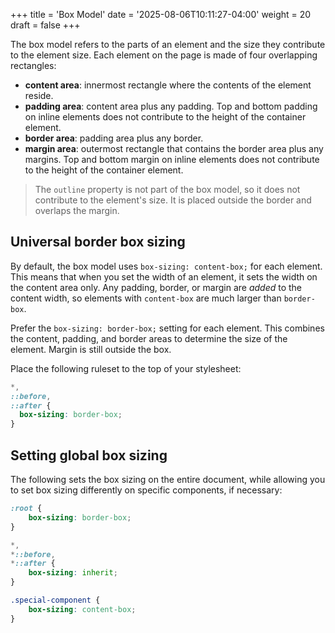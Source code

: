 +++
title = 'Box Model'
date = '2025-08-06T10:11:27-04:00'
weight = 20
draft = false
+++

The box model refers to the parts of an element and the size they contribute to the element size. Each element on the page is made of four overlapping rectangles:
- **content area**: innermost rectangle where the contents of the element reside.
- **padding area**: content area plus any padding. Top and bottom padding on inline elements does not contribute to the height of the container element.
- **border area**: padding area plus any border.
- **margin area**: outermost rectangle that contains the border area plus any margins. Top and bottom margin on inline elements does not contribute to the height of the container element.

> The `outline` property is not part of the box model, so it does not contribute to the element's size. It is placed outside the border and overlaps the margin.


## Universal border box sizing

By default, the box model uses `box-sizing: content-box;` for each element. This means that when you set the width of an element, it sets the width on the content area only. Any padding, border, or margin are _added_ to the content width, so elements with `content-box` are much larger than `border-box`.

Prefer the `box-sizing: border-box;` setting for each element. This combines the content, padding, and border areas to determine the size of the element. Margin is still outside the box.

Place the following ruleset to the top of your stylesheet:

```css
*,
::before,
::after {
  box-sizing: border-box;
}
```

## Setting global box sizing

The following sets the box sizing on the entire document, while allowing you to set box sizing differently on specific components, if necessary:

```css
:root {
    box-sizing: border-box;
}

*,
*::before,
*::after {
    box-sizing: inherit;
}

.special-component {
    box-sizing: content-box;
}
```